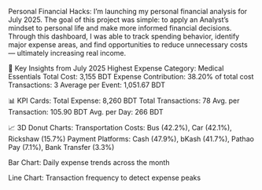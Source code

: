 Personal Financial Hacks:
I’m launching my personal financial analysis for July 2025. The goal of this project was simple: to apply an Analyst’s mindset to personal life and make more informed financial decisions. Through this dashboard, I was able to track spending behavior, identify major expense areas, and find opportunities to reduce unnecessary costs — ultimately increasing real income. 

🔎 Key Insights from July 2025
Highest Expense Category: Medical Essentials
Total Cost: 3,155 BDT
Expense Contribution: 38.20% of total cost
Transactions: 3
Average per Event: 1,051.67 BDT

📊 KPI Cards:
Total Expense: 8,260 BDT
Total Transactions: 78
Avg. per Transaction: 105.90 BDT
Avg. per Day: 266 BDT

📈 3D Donut Charts:
Transportation Costs: Bus (42.2%), Car (42.1%), Rickshaw (15.7%)
Payment Platforms: Cash (47.9%), bKash (41.7%), Pathao Pay (7.1%), Bank Transfer (3.3%)

Bar Chart: Daily expense trends across the month

Line Chart: Transaction frequency to detect expense peaks
